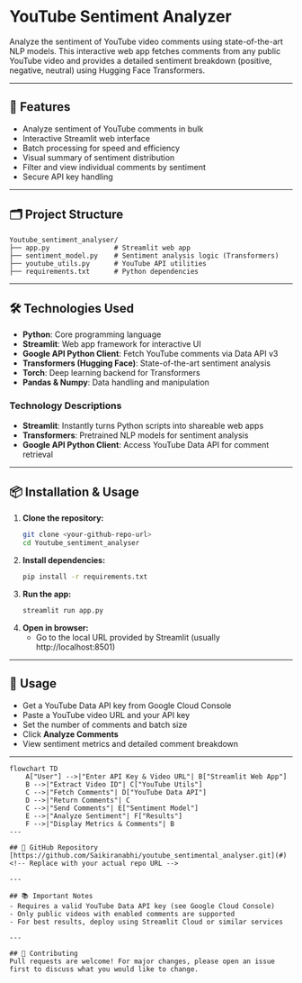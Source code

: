 # YouTube Sentiment Analyzer

Analyze the sentiment of YouTube video comments using state-of-the-art NLP models. This interactive web app fetches comments from any public YouTube video and provides a detailed sentiment breakdown (positive, negative, neutral) using Hugging Face Transformers.

---

## 🚀 Features
- Analyze sentiment of YouTube comments in bulk
- Interactive Streamlit web interface
- Batch processing for speed and efficiency
- Visual summary of sentiment distribution
- Filter and view individual comments by sentiment
- Secure API key handling

---

## 🗂️ Project Structure
```
Youtube_sentiment_analyser/
├── app.py                # Streamlit web app
├── sentiment_model.py    # Sentiment analysis logic (Transformers)
├── youtube_utils.py      # YouTube API utilities
├── requirements.txt      # Python dependencies
```

---

## 🛠️ Technologies Used
- **Python**: Core programming language
- **Streamlit**: Web app framework for interactive UI
- **Google API Python Client**: Fetch YouTube comments via Data API v3
- **Transformers (Hugging Face)**: State-of-the-art sentiment analysis
- **Torch**: Deep learning backend for Transformers
- **Pandas & Numpy**: Data handling and manipulation

### Technology Descriptions
- **Streamlit**: Instantly turns Python scripts into shareable web apps
- **Transformers**: Pretrained NLP models for sentiment analysis
- **Google API Python Client**: Access YouTube Data API for comment retrieval

---

## 📦 Installation & Usage
1. **Clone the repository:**
   ```bash
   git clone <your-github-repo-url>
   cd Youtube_sentiment_analyser
   ```
2. **Install dependencies:**
   ```bash
   pip install -r requirements.txt
   ```
3. **Run the app:**
   ```bash
   streamlit run app.py
   ```
4. **Open in browser:**
   - Go to the local URL provided by Streamlit (usually http://localhost:8501)

---

## 📝 Usage
- Get a YouTube Data API key from Google Cloud Console
- Paste a YouTube video URL and your API key
- Set the number of comments and batch size
- Click **Analyze Comments**
- View sentiment metrics and detailed comment breakdown

---
```mermaid
flowchart TD
    A["User"] -->|"Enter API Key & Video URL"| B["Streamlit Web App"]
    B -->|"Extract Video ID"| C["YouTube Utils"]
    C -->|"Fetch Comments"| D["YouTube Data API"]
    D -->|"Return Comments"| C
    C -->|"Send Comments"| E["Sentiment Model"]
    E -->|"Analyze Sentiment"| F["Results"]
    F -->|"Display Metrics & Comments"| B
---

## 🔗 GitHub Repository
[https://github.com/Saikiranabhi/youtube_sentimental_analyser.git](#) <!-- Replace with your actual repo URL -->

---

## 📚 Important Notes
- Requires a valid YouTube Data API key (see Google Cloud Console)
- Only public videos with enabled comments are supported
- For best results, deploy using Streamlit Cloud or similar services

---

## 🤝 Contributing
Pull requests are welcome! For major changes, please open an issue first to discuss what you would like to change.
 
